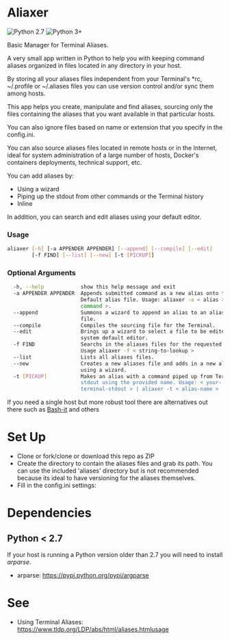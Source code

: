 # Aliaxer

![Python 2.7](https://img.shields.io/badge/Python%202.7--brightgreen.svg)
![Python 3+](https://img.shields.io/badge/Python%203%2B--brightgreen.svg)

Basic Manager for Terminal Aliases.
    
A very small app written in Python to help you with keeping command aliases organized in files located in any directory in your host. 

By storing all your aliases files independent from your Terminal's *rc, ~/.profile or ~/.aliases files you can use version control and/or sync them among hosts.

This app helps you create, manipulate and find aliases, sourcing only the files containing the aliases that you want available in that particular hosts. 

You can also ignore files based on name or extension that you specify in the config.ini.

You can also source aliases files located in remote hosts or in the Internet, ideal for system administration of a large number of hosts, Docker's containers deployments, technical support, etc.

You can add aliases by:

- Using a wizard
- Piping up the stdout from other commands or the Terminal history
- Inline

In addition, you can search and edit aliases using your default editor.

### Usage
```bash
aliaxer [-h] [-a APPENDER APPENDER] [--append] [--compile] [--edit]
        [-f FIND] [--list] [--new] [-t [PICKUP]]
```

### Optional Arguments
```bash
  -h, --help            show this help message and exit
  -a APPENDER APPENDER  Appends submitted command as a new alias onto the
                        Default alias file. Usage: aliaxer -a < alias > <
                        command >.
  --append              Summons a wizard to append an alias to an aliases
                        file.
  --compile             Compiles the sourcing file for the Terminal.
  --edit                Brings up a wizard to select a file to be edited with
                        system default editor.
  -f FIND               Searchs in the aliases files for the requested term.
                        Usage aliaxer -f < string-to-lookup >
  --list                Lists all aliases files.
  --new                 Creates a new aliases file and adds in a new alias
                        using a wizard.
  -t [PICKUP]           Makes an alias with a command piped up from Terminal's
                        stdout using the provided name. Usage: < your-
                        terminal-stdout > | aliaxer -t < alias-name >
```
If you need a single host but more robust tool there are alternatives out there such as [Bash-it](https://github.com/Bash-it/bash-it) and others

# Set Up

- Clone or fork/clone or download this repo as ZIP
- Create the directory to contain the aliases files and grab its path. You can use the included 'aliases' directory but is not recommended because its ideal to have versioning for the aliases themselves.
- Fill in the config.ini settings: 
 

# Dependencies
## Python < 2.7
If your host is running a Python version older than 2.7 you will need to
install *arparse*.

- arparse: https://pypi.python.org/pypi/argparse

# See

- Using Terminal Aliases: https://www.tldp.org/LDP/abs/html/aliases.htmlusage